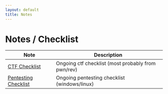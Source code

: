 ```yaml
---
layout: default
title: Notes
---
```


# Notes / Checklist

| Note | Description |
|---|---|
| [CTF Checklist](https://xenon-cyber-docs.gitbook.io/ctf-checklist/) | Ongoing ctf checklist (most probably from pwn/rev) |
| [Pentesting Checklist](https://xenon-cyber-docs.gitbook.io/pentesting-checklist/) | Ongoing pentesting checklist (windows/linux) |
